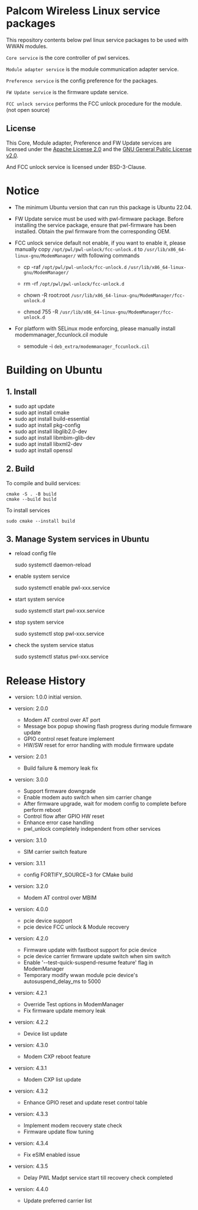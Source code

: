 # Palcom Wireless Linux service packages
This repository contents below pwl linux service packages to be used with WWAN modules.

`Core service` is the core controller of pwl services.

`Module adapter service` is the module communication adapter service.

`Preference service` is the config preference for the packages.

`FW Update service` is the firmware update service.

`FCC unlock service` performs the FCC unlock procedure for the module. (not open source)

## License
This Core, Module adapter, Preference and FW Update services are licensed under the [Apache License 2.0](LICENSE-APACHE) and the [GNU General Public License v2.0](LICENSE).

And FCC unlock service is licensed under BSD-3-Clause.

# Notice
* The minimum Ubuntu version that can run this package is Ubuntu 22.04.
* FW Update service must be used with pwl-firmware package.  Before installing the service package, ensure that pwl-firmware has been installed. Obtain the pwl firmware from the corresponding OEM.
* FCC unlock service default not enable, if you want to enable it, please manually copy `/opt/pwl/pwl-unlock/fcc-unlock.d` to `/usr/lib/x86_64-linux-gnu/ModemManager/` with following commands
  
    - cp -raf  `/opt/pwl/pwl-unlock/fcc-unlock.d`  `/usr/lib/x86_64-linux-gnu/ModemManager/`
  
    - rm -rf `/opt/pwl/pwl-unlock/fcc-unlock.d`
  
    - chown -R root:root  `/usr/lib/x86_64-linux-gnu/ModemManager/fcc-unlock.d`
  
    - chmod 755 -R `/usr/lib/x86_64-linux-gnu/ModemManager/fcc-unlock.d`
* For platform with SELinux mode enforcing, please manually install modemmanager_fccunlock.cil module
  
    - semodule -i `deb_extra/modemmanager_fccunlock.cil`

# Building on Ubuntu

## 1. Install
- sudo apt update
- sudo apt install cmake
- sudo apt install build-essential
- sudo apt install pkg-config
- sudo apt install libglib2.0-dev
- sudo apt install libmbim-glib-dev
- sudo apt install libxml2-dev
- sudo apt install openssl

## 2. Build
To compile and build services:

    cmake -S . -B build
    cmake --build build
    
To install services

    sudo cmake --install build

## 3. Manage System services in Ubuntu
- reload config file

    sudo systemctl daemon-reload
- enable system service

    sudo systemctl enable pwl-xxx.service
- start system service

	sudo systemctl start pwl-xxx.service
- stop system service

	sudo systemctl stop pwl-xxx.service
- check the system service status

	sudo systemctl status pwl-xxx.service

# Release History
- version: 1.0.0
  initial version.

- version: 2.0.0
    - Modem AT control over AT port
    - Message box popup showing flash progress during module firmware update
    - GPIO control reset feature implement
    - HW/SW reset for error handling with module firmware update

- version: 2.0.1
    - Build failure & memory leak fix

- version: 3.0.0
    - Support firmware downgrade
    - Enable modem auto switch when sim carrier change
    - After firmware upgrade, wait for modem config to complete before perform reboot
    - Control flow after GPIO HW reset
    - Enhance error case handling
    - pwl_unlock completely independent from other services

- version: 3.1.0
    - SIM carrier switch feature

- version: 3.1.1
    - config FORTIFY_SOURCE=3 for CMake build

- version: 3.2.0
    - Modem AT control over MBIM

- version: 4.0.0
    - pcie device support
    - pcie device FCC unlock & Module recovery

- version: 4.2.0
    - Firmware update with fastboot support for pcie device
    - pcie device carrier firmware update switch when sim switch
    - Enable '--test-quick-suspend-resume feature' flag in ModemManager
    - Temporary modify wwan module pcie device's autosuspend_delay_ms to 5000

- version: 4.2.1
    - Override Test options in ModemManager
    - Fix firmware update memory leak

- version: 4.2.2
    - Device list update

- version: 4.3.0
    - Modem CXP reboot feature

- version: 4.3.1
    - Modem CXP list update

- version: 4.3.2
    - Enhance GPIO reset and update reset control table

- version: 4.3.3
    - Implement modem recovery state check
    - Firmware update flow tuning

- version: 4.3.4
    - Fix eSIM enabled issue

- version: 4.3.5
    - Delay PWL Madpt service start till recovery check completed

- version: 4.4.0
    - Update preferred carrier list
